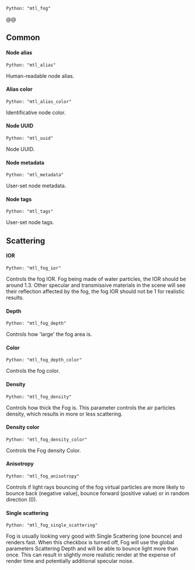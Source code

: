 `Python: "mtl_fog"`

@@
## Common

#### Node alias
`Python: "mtl_alias"`

Human-readable node alias.

#### Alias color
`Python: "mtl_alias_color"`

Identificative node color.

#### Node UUID
`Python: "mtl_uuid"`

Node UUID.

#### Node metadata
`Python: "mtl_metadata"`

User-set node metadata.

#### Node tags
`Python: "mtl_tags"`

User-set node tags.

## Scattering

#### IOR
`Python: "mtl_fog_ior"`

Controls the fog IOR. Fog being made of water particles, the IOR should be around 1.3. Other specular and transmissive materials in the scene will see their reflection affected by the fog, the fog IOR should not be 1 for realistic results.

#### Depth
`Python: "mtl_fog_depth"`

Controls how 'large' the fog area is.

#### Color
`Python: "mtl_fog_depth_color"`

Controls the fog color.

#### Density
`Python: "mtl_fog_density"`

Controls how thick the Fog is. This parameter controls the air particles density, which results in more or less scattering.

#### Density color
`Python: "mtl_fog_density_color"`

Controls the Fog density Color.

#### Anisotropy
`Python: "mtl_fog_anisotropy"`

Controls if light rays bouncing of the fog virtual particles are more likely to bounce back (negative value), bounce forward (positive value) or in random direction (0).

#### Single scattering
`Python: "mtl_fog_single_scattering"`

Fog is usually looking very good with Single Scattering (one bounce) and renders fast. When this checkbox is turned off, Fog will use the global parameters Scattering Depth and will be able to bounce light more than once. This can result in slightly more realistic render at the expense of render time and potentially additional specular noise.

